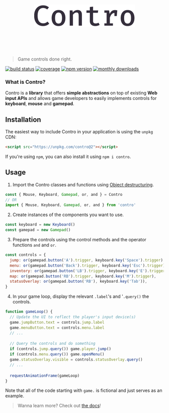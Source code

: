 <h1 align="center">
  <br>
	<br>
  <img width="320" src="/images/header.png">
	<br>
	<br>
	<br>
</h1>

> Game controls done right.

[![build status][build-badge]][build-link]
[![coverage][coverage-badge]][coverage-link]
[![npm version][npm-version-badge]][npm-link]
[![monthly downloads][npm-downloads-badge]][npm-link]

### What is Contro?

Contro is a **library** that offers **simple abstractions** on top of existing **Web input APIs** and allows game developers to easily implements controls for **keyboard**, **mouse** and **gamepad**.

## Installation

The easiest way to include Contro in your application is using the `unpkg` CDN:

```html
<script src="https://unpkg.com/contro@2"></script>
```

If you're using `npm`, you can also install it using `npm i contro`.

## Usage

1. Import the Contro classes and functions using [Object destructuring][object-destructuring].

```js
const { Mouse, Keyboard, Gamepad, or, and } = Contro
// OR
import { Mouse, Keyboard, Gamepad, or, and } from 'contro'
```

2. Create instances of the components you want to use.

```js
const keyboard = new Keyboard()
const gamepad = new Gamepad()
```

3. Prepare the controls using the control methods and the operator functions `and` and `or`.

```js
const controls = {
  jump: or(gamepad.button('A').trigger, keyboard.key('Space').trigger),
  menu: or(gamepad.button('Back').trigger, keyboard.key('Esc').trigger),
  inventory: or(gamepad.button('LB').trigger, keyboard.key('E').trigger),
  map: or(gamepad.button('RB').trigger, keyboard.key('M').trigger),
  statusOverlay: or(gamepad.button('RB'), keyboard.key('Tab')),
}
```

4. In your game loop, display the relevant `.label`'s and '`.query()` the controls.

```js
function gameLoop() {
  // Update the UI to reflect the player's input device(s)
  game.jumpButton.text = controls.jump.label
  game.menuButton.text = controls.menu.label
  // ...

  // Query the controls and do something
  if (controls.jump.query()) game.player.jump()
  if (controls.menu.query()) game.openMenu()
  game.statusOverlay.visible = controls.statusOverlay.query()
  // ...

  requestAnimationFrame(gameLoop)
}
```

Note that all of the code starting with `game.` is fictional and just serves as an example.

> Wanna learn more? Check out [the docs][docs]!

[docs]: /docs/README.md
[object-destructuring]: https://developer.mozilla.org/en-US/docs/Web/JavaScript/Reference/Operators/Destructuring_assignment#Object_destructuring

[build-link]: https://travis-ci.org/shroudedcode/contro
[build-badge]: https://img.shields.io/travis/shroudedcode/contro.svg?style=flat-square

[coverage-link]: https://codecov.io/gh/shroudedcode/contro
[coverage-badge]: https://img.shields.io/codecov/c/github/shroudedcode/contro.svg?style=flat-square

[npm-link]: https://www.npmjs.com/package/contro
[npm-version-badge]: https://img.shields.io/npm/v/contro.svg?style=flat-square
[npm-downloads-badge]: https://img.shields.io/npm/dm/contro.svg?style=flat-square
